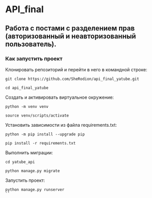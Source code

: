 # API_final

## Работа с постами с разделением прав (авторизованный и неавторизованный пользователь).

### Как запустить проект
Клонировать репозиторий и перейти в него в командной строке:  

```
git clone https://github.com/SheRodion/api_final_yatube.git
```
```
cd api_final_yatube
```
Cоздать и активировать виртуальное окружение:

```
python -m venv venv
```

```
source venv/scripts/activate
```

Установить зависимости из файла requirements.txt:

```
python -m pip install --upgrade pip
```

```
pip install -r requirements.txt
```

Выполнить миграции:
```
cd yatube_api
```
```
python manage.py migrate
```

Запустить проект:

```
python manage.py runserver
``
